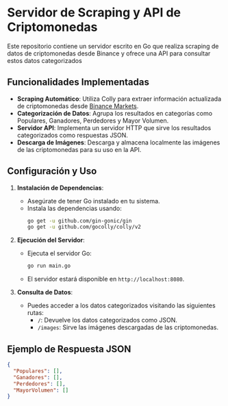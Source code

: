 # Servidor de Scraping y API de Criptomonedas

Este repositorio contiene un servidor escrito en Go que realiza scraping de datos de criptomonedas desde Binance y ofrece una API para consultar estos datos categorizados

## Funcionalidades Implementadas

- **Scraping Automático**: Utiliza Colly para extraer información actualizada de criptomonedas desde [Binance Markets](https://www.binance.com/es/markets/trading_data/rankings).
- **Categorización de Datos**: Agrupa los resultados en categorías como Populares, Ganadores, Perdedores y Mayor Volumen.
- **Servidor API**: Implementa un servidor HTTP que sirve los resultados categorizados como respuestas JSON.
- **Descarga de Imágenes**: Descarga y almacena localmente las imágenes de las criptomonedas para su uso en la API.

## Configuración y Uso

1. **Instalación de Dependencias**:
   - Asegúrate de tener Go instalado en tu sistema.
   - Instala las dependencias usando:
     ```bash
     go get -u github.com/gin-gonic/gin
     go get -u github.com/gocolly/colly/v2
     ```

2. **Ejecución del Servidor**:
   - Ejecuta el servidor Go:
     ```bash
     go run main.go
     ```
   - El servidor estará disponible en `http://localhost:8080`.

3. **Consulta de Datos**:
   - Puedes acceder a los datos categorizados visitando las siguientes rutas:
     - `/`: Devuelve los datos categorizados como JSON.
     - `/images`: Sirve las imágenes descargadas de las criptomonedas.

## Ejemplo de Respuesta JSON

```json
{
  "Populares": [],
  "Ganadores": [],
  "Perdedores": [],
  "MayorVolumen": []
}
```
